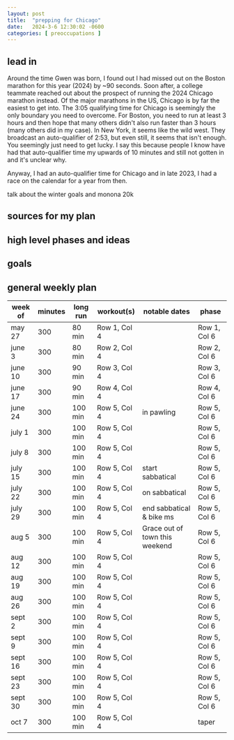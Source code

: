 ```yaml
---
layout: post
title:  "prepping for Chicago"
date:   2024-3-6 12:30:02 -0600
categories: [ preoccupations ]
---
```


## lead in
Around the time Gwen was born, I found out
I had missed out on the Boston marathon for this
year (2024) by ~90 seconds. Soon after, a college
teammate reached out about the prospect of 
running the 2024 Chicago marathon instead. Of the
major marathons in the US, Chicago is by far the
easiest to get into. The 3:05 qualifying time 
for Chicago is seemingly the only boundary you
need to overcome. For Boston, you need to run
at least 3 hours and then hope that many others
didn't also run faster than 3 hours (many others
did in my case). In New York, it seems like the
wild west. They broadcast an auto-qualifier of 2:53,
but even still, it seems that isn't enough. You 
seemingly just need to get lucky. I say this 
because people I know have had that auto-qualifier time
my upwards of 10 minutes and still not gotten in 
and it's unclear why. 

Anyway, I had an auto-qualifier time for Chicago
and in late 2023, I had a race on the calendar for
a year from then.

talk about the winter goals and monona 20k

## sources for my plan

## high level phases and ideas

## goals

## general weekly plan
| week of | minutes| long run   | workout(s)      | notable dates                       | phase     |
|---------|--------|------------|-----------------|-------------------------------------|----------------|
| may 27  | 300    | 80 min     | Row 1, Col 4    |                                     |Row 1, Col 6    |
| june 3  | 300    | 80 min     | Row 2, Col 4    |                                     |Row 2, Col 6    |
| june 10 | 300    | 90 min     | Row 3, Col 4    |                                     |Row 3, Col 6    |
| june 17 | 300    | 90 min     | Row 4, Col 4    |                                     |Row 4, Col 6    |
| june 24 | 300    | 100 min    | Row 5, Col 4    | in pawling                          |Row 5, Col 6    |
| july 1  | 300    | 100 min    | Row 5, Col 4    |                                     |Row 5, Col 6    |
| july 8  | 300    | 100 min    | Row 5, Col 4    |                                     |Row 5, Col 6    |
| july 15 | 300    | 100 min    | Row 5, Col 4    | start sabbatical                    |Row 5, Col 6    |
| july 22 | 300    | 100 min    | Row 5, Col 4    | on sabbatical                       |Row 5, Col 6    |
| july 29 | 300    | 100 min    | Row 5, Col 4    | end sabbatical & bike ms            |Row 5, Col 6    |
| aug 5   | 300    | 100 min    | Row 5, Col 4    | Grace out of town this weekend      |Row 5, Col 6    |
| aug 12  | 300    | 100 min    | Row 5, Col 4    |                                     |Row 5, Col 6    |
| aug 19  | 300    | 100 min    | Row 5, Col 4    |                                     |Row 5, Col 6    |
| aug 26  | 300    | 100 min    | Row 5, Col 4    |                                     |Row 5, Col 6    |
| sept 2  | 300    | 100 min    | Row 5, Col 4    |                                     |Row 5, Col 6    |
| sept 9  | 300    | 100 min    | Row 5, Col 4    |                                     |Row 5, Col 6    |
| sept 16 | 300    | 100 min    | Row 5, Col 4    |                                     |Row 5, Col 6    |
| sept 23 | 300    | 100 min    | Row 5, Col 4    |                                     |Row 5, Col 6    |
| sept 30 | 300    | 100 min    | Row 5, Col 4    |                                     |Row 5, Col 6    |
| oct 7   | 300    | 100 min    | Row 5, Col 4    |                                     |taper     |